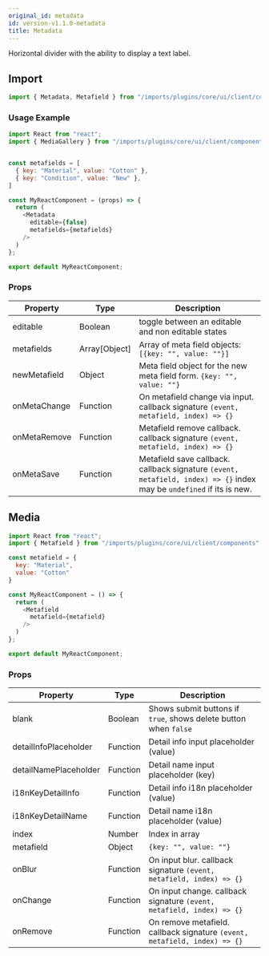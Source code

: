 ```yaml
---
original_id: metadata
id: version-v1.1.0-metadata
title: Metadata
---
```

    
Horizontal divider with the ability to display a text label.

## Import

```javascript
import { Metadata, Metafield } from "/imports/plugins/core/ui/client/components";
```

### Usage Example

```javascript
import React from "react";
import { MediaGallery } from "/imports/plugins/core/ui/client/components";


const metafields = [
  { key: "Material", value: "Cotton" },
  { key: "Condition", value: "New" },
]

const MyReactComponent = (props) => {
  return (
    <Metadata
      editable={false}
      metafields={metafields}
    />
  )
};

export default MyReactComponent;
```

### Props

| Property     | Type          | Description                                                                                                              |
| ------------ | ------------- | ------------------------------------------------------------------------------------------------------------------------ |
| editable     | Boolean       | toggle between an editable and non editable states                                                                       |
| metafields   | Array[Object] | Array of meta field objects: `[{key: "", value: ""}]`                                                                    |
| newMetafield | Object        | Meta field object for the new meta field form. `{key: "", value: ""}`                                                    |
| onMetaChange | Function      | On metafield change via input. callback signature `(event, metafield, index) => {}`                                   |
| onMetaRemove | Function      | Metafield remove callback. callback signature `(event, metafield, index) => {}`                                       |
| onMetaSave   | Function      | Metafield save callback. callback signature `(event, metafield, index) => {}` index may be `undefined` if its is new. |

## Media

```javascript
import React from "react";
import { Metafield } from "/imports/plugins/core/ui/client/components";

const metafield = {
  key: "Material",
  value: "Cotton"
}

const MyReactComponent = () => {
  return (
    <Metafield
      metafield={metafield}
    />
  )
};

export default MyReactComponent;
```

### Props

| Property              | Type     | Description                                                                  |
| --------------------- | -------- | ---------------------------------------------------------------------------- |
| blank                 | Boolean  | Shows submit buttons if `true`, shows delete button when `false`             |
| detailInfoPlaceholder | Function | Detail info input placeholder (value)                                        |
| detailNamePlaceholder | Function | Detail name input placeholder (key)                                          |
| i18nKeyDetailInfo     | Function | Detail info i18n placeholder (value)                                         |
| i18nKeyDetailName     | Function | Detail name i18n placeholder (value)                                         |
| index                 | Number   | Index in array                                                               |
| metafield             | Object   | `{key: "", value: ""}`                                                       |
| onBlur                | Function | On input blur. callback signature `(event, metafield, index) => {}`       |
| onChange              | Function | On input change. callback signature `(event, metafield, index) => {}`     |
| onRemove              | Function | On remove metafield. callback signature `(event, metafield, index) => {}` |
